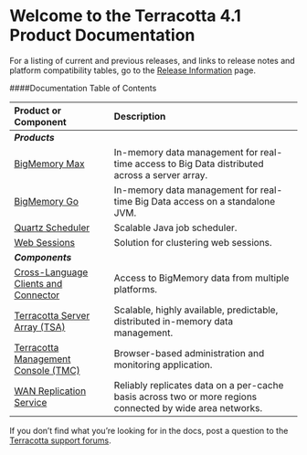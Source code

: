 ---
---
# Welcome to the Terracotta 4.1 Product Documentation


For a listing of current and previous releases, and links to release notes and platform compatibility tables, go to the [Release Information](http://www.terracotta.org/confluence/display/release/Home) page.

####Documentation Table of Contents

| Product or Component | Description |
|:-------|:------------|
| ***Products*** ||
|[BigMemory Max](/documentation/4.1/bigmemorymax/overview)|In-memory data management for real-time access to Big Data distributed across a server array.|
|[BigMemory Go](/documentation/4.1/bigmemorygo/index)|In-memory data management for real-time Big Data access on a standalone JVM.|
|[Quartz Scheduler](/documentation/4.1/quartz-scheduler/introduction)|Scalable Java job scheduler.|
|[Web Sessions](/documentation/4.1/web-sessions/get-started)|Solution for clustering web sessions.|
| ***Components***||
|[Cross-Language Clients and Connector](/documentation/4.1/cross-language)|Access to BigMemory data from multiple platforms.|
|[Terracotta Server Array (TSA)](/documentation/4.1/terracotta-server-array/introduction)|Scalable, highly available, predictable, distributed in-memory data management.|
|[Terracotta Management Console (TMC)](/documentation/4.1/tms/tms)|Browser-based administration and monitoring application.|
|[WAN Replication Service](/documentation/4.1/wan/introduction)|Reliably replicates data on a per-cache basis across two or more regions connected by wide area networks.|



If you don’t find what you’re looking for in the docs, post a question to the [Terracotta support forums](https://groups.google.com/forum/#!forum/terracotta-oss).
